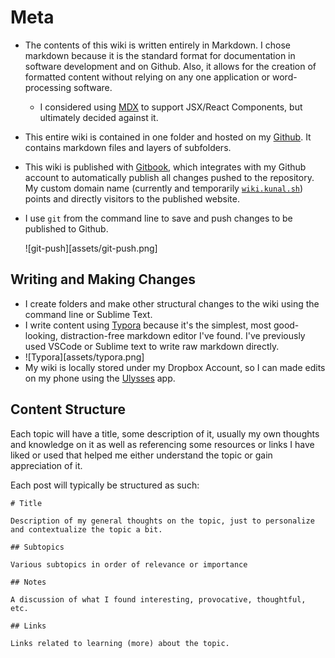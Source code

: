 # Meta

- The contents of this wiki is written entirely in Markdown. I chose markdown because it is the standard format for documentation in software development and on Github. Also, it allows for the creation of formatted content without relying on any one application or word-processing software.
  - I considered using [MDX](https://github.com/mdx-js/mdx) to support JSX/React Components, but ultimately decided against it.
- This entire wiki is contained in one folder and hosted on my [Github](https://github.com/kunalgorithm/wiki). It contains markdown files and layers of subfolders.
- This wiki is published with [Gitbook](https://gitbook.com/), which integrates with my Github account to automatically publish all changes pushed to the repository. My custom domain name \(currently and temporarily [`wiki.kunal.sh`](https://wiki.kunal.sh)\) points and directly visitors to the published website.
- I use `git` from the command line to save and push changes to be published to Github.

  !\[git-push\]\[assets/git-push.png\]

## Writing and Making Changes

- I create folders and make other structural changes to the wiki using the command line or Sublime Text.
- I write content using [Typora](https://github.com/kunalgorithm/wiki/tree/7d22d2f3d4e50b356190050fcf1f434a51eeab09/meta/typora.io) because it's the simplest, most good-looking, distraction-free markdown editor I've found. I've previously used VSCode or Sublime text to write raw markdown directly.
- !\[Typora\]\[assets/typora.png\]
- My wiki is locally stored under my Dropbox Account, so I can made edits on my phone using the [Ulysses](https://github.com/kunalgorithm/wiki/tree/7d22d2f3d4e50b356190050fcf1f434a51eeab09/meta/ulysses.app) app.

## Content Structure

Each topic will have a title, some description of it, usually my own thoughts and knowledge on it as well as referencing some resources or links I have liked or used that helped me either understand the topic or gain appreciation of it.

Each post will typically be structured as such:

```text
# Title

Description of my general thoughts on the topic, just to personalize and contextualize the topic a bit.

## Subtopics

Various subtopics in order of relevance or importance

## Notes

A discussion of what I found interesting, provocative, thoughtful, etc.

## Links

Links related to learning (more) about the topic.
```
